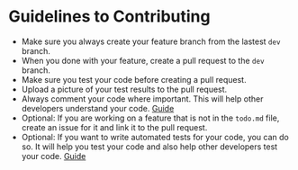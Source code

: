 # Guidelines to Contributing

- Make sure you always create your feature branch from the lastest `dev` branch.
- When you done with your feature, create a pull request to the `dev` branch.
- Make sure you test your code before creating a pull request.
- Upload a picture of your test results to the pull request.
- Always comment your code where important. This will help other developers understand your code. [Guide](https://realpython.com/documenting-python-code/)
- Optional: If you are working on a feature that is not in the `todo.md` file, create an issue for it and link it to the pull request.
- Optional: If you want to write automated tests for your code, you can do so. It will help you test your code and also help other developers test your code. [Guide](https://djangostars.com/blog/django-pytest-testing/)
